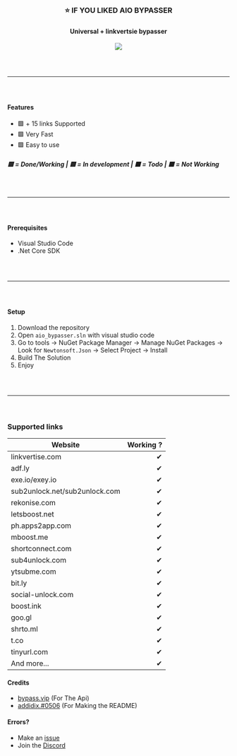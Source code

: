 <div align="center">
  <h3>⭐ IF YOU LIKED AIO BYPASSER<br></h3>
</div>

<div align="center">
  <h3></h3>
  <h4>Universal + linkvertsie bypasser</h4>

  <img src="https://cdn.discordapp.com/attachments/962389056627548284/967420383127044157/aiobypasser.png">
  <hr style="border-radius: 2%; margin-top: 60px; margin-bottom: 60px;" noshade="" size="20" width="100%">
</div>

#### Features
- 🟩 + 15 links Supported
- 🟩 Very Fast
- 🟩 Easy to use
##### 🟩 = Done/Working | 🟨 = In development | ⬛️ = Todo | 🟥 = Not Working

<hr style="border-radius: 2%; margin-top: 60px; margin-bottom: 60px;" noshade="" size="20" width="100%">

#### Prerequisites
- Visual Studio Code
- .Net Core SDK
<hr style="border-radius: 2%; margin-top: 60px; margin-bottom: 60px;" noshade="" size="20" width="100%">

#### Setup
1. Download the repository
2. Open `aio_bypasser.sln` with visual studio code
4. Go to tools -> NuGet Package Manager -> Manage NuGet Packages -> Look for `Newtonsoft.Json` -> Select Project -> Install
5. Build The Solution
6. Enjoy

<hr style="border-radius: 2%; margin-top: 60px; margin-bottom: 60px;" noshade="" size="20" width="100%">

### Supported links
| Website       | Working ?      | 
| ------------- | -------------:| 
| linkvertise.com      | ✔ | 
| adf.ly      | ✔     | 
| exe.io/exey.io      | ✔     | 
| sub2unlock.net/sub2unlock.com | ✔     | 
| rekonise.com | ✔      | 
| letsboost.net | ✔      | 
| ph.apps2app.com | ✔     | 
| mboost.me | ✔     | 
| shortconnect.com | ✔     | 
| sub4unlock.com | ✔     | 
| ytsubme.com | ✔      | 
| bit.ly | ✔      | 
| social-unlock.com | ✔      | 
| boost.ink | ✔      | 
| goo.gl | ✔      | 
| shrto.ml | ✔      | 
| t.co | ✔      | 
| tinyurl.com | ✔      | 
| And more... | ✔      | 

#### Credits
- [bypass.vip](https://github.com/bypass-vip) (For The Api)
- [addidix.#0506](https://github.com/addi00000) (For Making the README)

#### Errors?
- Make an [issue](https://github.com/TWIST-X7/Aio-Bypasser/issues)
- Join the [Discord](https://discord.gg/dGCCkkBC7d)